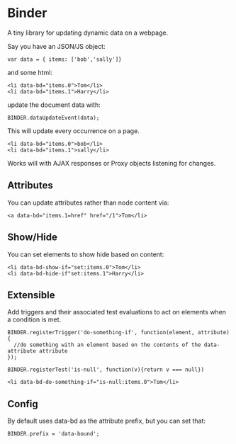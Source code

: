 # Binder

A tiny library for updating dynamic data on a webpage.

Say you have an JSON/JS object:

```
var data = { items: ['bob','sally']}
```
and some html:

```
<li data-bd="items.0">Tom</li>
<li data-bd="items.1">Harry</li>
```
update the document data with:

```
BINDER.dataUpdateEvent(data);
```
This will update every occurrence on a page.

```
<li data-bd="items.0">bob</li>
<li data-bd="items.1">sally</li>
```

Works will with AJAX responses or Proxy objects listening for changes.

## Attributes

You can update attributes rather than node content via:

```
<a data-bd="items.1=href" href="/1">Tom</li>
```

## Show/Hide
You can set elements to show hide based on content:

```
<li data-bd-show-if="set:items.0">Tom</li>
<li data-bd-hide-if"set:items.1">Harry</li>
```

## Extensible
Add triggers and their associated test evaluations to act on elements when a condition is met.

```
BINDER.registerTrigger('do-something-if', function(element, attribute){
  //do something with an element based on the contents of the data-attribute attribute
});
```

```
BINDER.registerTest('is-null', function(v){return v === null})
```

```
<li data-bd-do-something-if="is-null:items.0">Tom</li>
```


## Config

By default uses data-bd as the attribute prefix, but you can set that:

```
BINDER.prefix = 'data-bound';
```
